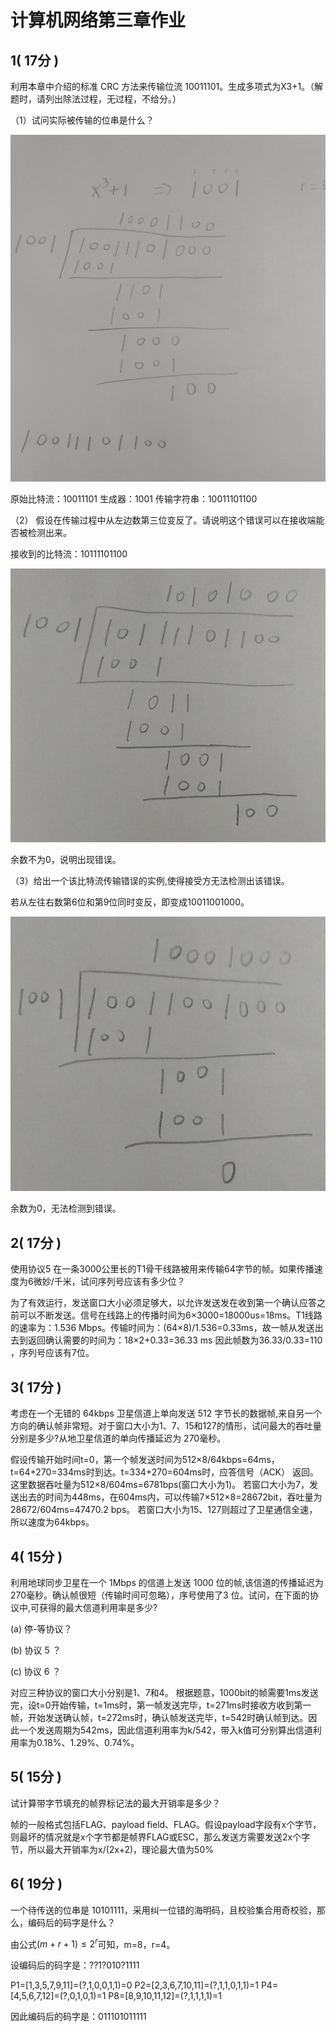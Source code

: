 # 计算机网络第三章作业
## 1( 17分 )
利用本章中介绍的标准 CRC 方法来传输位流 10011101。生成多项式为X3+1。（解题时，请列出除法过程，无过程，不给分。）

（1）试问实际被传输的位串是什么？

![](_v_images/20201027231908126_25864.png)


原始比特流：10011101
生成器：1001
传输字符串：10011101100

（2）
假设在传输过程中从左边数第三位变反了。请说明这个错误可以在接收端能否被检测出来。

接收到的比特流：10111101100

![](_v_images/20201027232243028_19053.png)


余数不为0，说明出现错误。

（3）给出一个该比特流传输错误的实例,使得接受方无法检测出该错误。

若从左往右数第6位和第9位同时变反，即变成10011001000。

![](_v_images/20201027232614250_3275.png)



余数为0，无法检测到错误。

## 2( 17分 )
使用协议5 在一条3000公里长的T1骨干线路被用来传输64字节的帧。如果传播速度为6微妙/千米，试问序列号应该有多少位？

为了有效运行，发送窗口大小必须足够大，以允许发送发在收到第一个确认应答之前可以不断发送。信号在线路上的传播时间为6×3000=18000us=18ms。T1线路的速率为：1.536 Mbps。传输时间为：(64×8)/1.536=0.33ms，故一帧从发送出去到返回确认需要的时间为：18×2+0.33=36.33 ms
因此帧数为36.33/0.33=110 ，序列号应该有7位。

## 3( 17分 )
考虑在一个无错的 64kbps 卫星信道上单向发送 512 字节长的数据帧,来自另一个方向的确认帧非常短。对于窗口大小为1、7、15和127的情形，试问最大的吞吐量分别是多少?从地卫星信道的单向传播延迟为 270毫秒。

假设传输开始时间t=0，第一个帧发送时间为512×8/64kbps=64ms，t=64+270=334ms时到达。t=334+270=604ms时，应答信号（ACK） 返回。这里数据吞吐量为512×8/604ms=6781bps(窗口大小为1)。 若窗口大小为7，发送出去的时间为448ms，在604ms内，可以传输7×512×8=28672bit，吞吐量为28672/604ms=47470.2 bps。 若窗口大小为15、127则超过了卫星通信全速，所以速度为64kbps。

## 4( 15分 )
利用地球同步卫星在一个 1Mbps 的信道上发送 1000  位的帧,该信道的传播延迟为270毫秒。确认帧很短（传输时间可忽略），序号使用了3 位。试问，在下面的协议中,可获得的最大信道利用率是多少?

(a)  停-等协议？

(b)  协议 5 ？

(c)  协议 6 ？

对应三种协议的窗口大小分别是1、7和4。
根据题意，1000bit的帧需要1ms发送完，设t=0开始传输，t=1ms时，第一帧发送完毕，t=271ms时接收方收到第一帧，开始发送确认帧，t=272ms时，确认帧发送完毕，t=542时确认帧到达。因此一个发送周期为542ms，因此信道利用率为k/542，带入k值可分别算出信道利用率为0.18%、1.29%、0.74%。


## 5( 15分 )
试计算带字节填充的帧界标记法的最大开销率是多少？

帧的一般格式包括FLAG、payload field、FLAG。假设payload字段有x个字节，则最坏的情况就是x个字节都是帧界FLAG或ESC，那么发送方需要发送2x个字节，所以最大开销率为x/(2x+2)，理论最大值为50%

## 6( 19分 )
一个待传送的位串是 10101111，采用纠一位错的海明码，且校验集合用奇校验，那么，编码后的码字是什么？


由公式$(m+r+1)\le 2^r$可知，m=8，r=4。

设编码后的码字是：??1?010?1111

P1=[1,3,5,7,9,11]=(?,1,0,0,1,1)=0
P2=[2,3,6,7,10,11]=(?,1,1,0,1,1)=1
P4=[4,5,6,7,12]=(?,0,1,0,1)=1
P8=[8,9,10,11,12]=(?,1,1,1,1)=1

因此编码后的码字是：011101011111